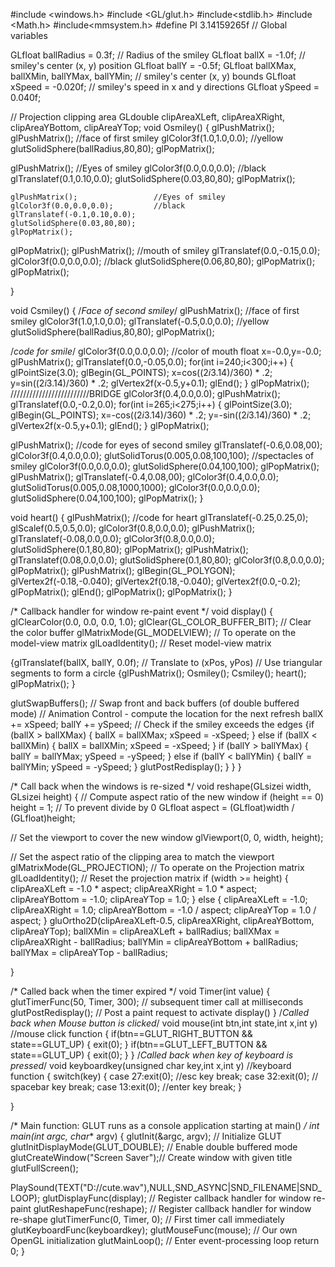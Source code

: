 #include <windows.h>
#include <GL/glut.h>
#include<stdlib.h>
#include <Math.h>
#include<mmsystem.h>
#define PI 3.14159265f
// Global variables

GLfloat ballRadius = 0.3f;   // Radius of the smiley
GLfloat ballX = -1.0f;         // smiley's center (x, y) position
GLfloat ballY = -0.5f;
GLfloat ballXMax, ballXMin, ballYMax, ballYMin; // smiley's center (x, y) bounds
GLfloat xSpeed = -0.020f;      // smiley's speed in x and y directions
GLfloat ySpeed = 0.040f;

// Projection clipping area
GLdouble clipAreaXLeft, clipAreaXRight, clipAreaYBottom, clipAreaYTop;
void Osmiley()
{
   glPushMatrix();
   glPushMatrix();                   //face of first smiley
   glColor3f(1.0,1.0,0.0);            //yellow
   glutSolidSphere(ballRadius,80,80);
   glPopMatrix();

   glPushMatrix();                 //Eyes of smiley
    glColor3f(0.0,0.0,0.0);        //black
    glTranslatef(0.1,0.10,0.0);
    glutSolidSphere(0.03,80,80);
    glPopMatrix();

    glPushMatrix();                 //Eyes of smiley
    glColor3f(0.0,0.0,0.0);         //black
    glTranslatef(-0.1,0.10,0.0);
    glutSolidSphere(0.03,80,80);
    glPopMatrix();


 glPopMatrix();
    glPushMatrix();                 //mouth of smiley
    glTranslatef(0.0,-0.15,0.0);
    glColor3f(0.0,0.0,0.0);         //black
    glutSolidSphere(0.06,80,80);
    glPopMatrix();
    glPopMatrix();


}

void Csmiley()
{
    /*Face of second smiley*/
     glPushMatrix();                   //face of first smiley
   glColor3f(1.0,1.0,0.0);
   glTranslatef(-0.5,0.0,0.0);           //yellow
   glutSolidSphere(ballRadius,80,80);
   glPopMatrix();

  /*code for smile*/
    glColor3f(0.0,0.0,0.0);     //color of mouth
    float x=-0.0,y=-0.0;
    glPushMatrix();
    glTranslatef(0.0,-0.05,0.0);
    for(int i=240;i<300;i++)
 {  glPointSize(3.0);
    glBegin(GL_POINTS);
    x=cos((2*i*3.14)/360) * .2;
    y=sin((2*i*3.14)/360) * .2;
    glVertex2f(x-0.5,y+0.1);
    glEnd();
}
    glPopMatrix();
/////////////////////////BRIDGE
glColor3f(0.4,0.0,0.0);
    glPushMatrix();
    glTranslatef(0.0,-0.2,0.0);
    for(int i=265;i<275;i++)
 {  glPointSize(3.0);
    glBegin(GL_POINTS);
    x=-cos((2*i*3.14)/360) * .2;
    y=-sin((2*i*3.14)/360) * .2;
    glVertex2f(x-0.5,y+0.1);
    glEnd();
}
 glPopMatrix();

glPushMatrix();                 //code for eyes of second smiley
glTranslatef(-0.6,0.08,00);
glColor3f(0.4,0.0,0.0);
glutSolidTorus(0.005,0.08,100,100);     //spectacles of smiley
glColor3f(0.0,0.0,0.0);
glutSolidSphere(0.04,100,100);
glPopMatrix();
glPushMatrix();
glTranslatef(-0.4,0.08,00);
glColor3f(0.4,0.0,0.0);
glutSolidTorus(0.005,0.08,1000,1000);
glColor3f(0.0,0.0,0.0);
glutSolidSphere(0.04,100,100);
glPopMatrix();
}

void heart()
{
     glPushMatrix();                      //code for heart
    glTranslatef(-0.25,0.25,0);
    glScalef(0.5,0.5,0.0);
    glColor3f(0.8,0.0,0.0);
    glPushMatrix();
    glTranslatef(-0.08,0.0,0.0);
    glColor3f(0.8,0.0,0.0);
    glutSolidSphere(0.1,80,80);
    glPopMatrix();
    glPushMatrix();
    glTranslatef(0.08,0.0,0.0);
    glutSolidSphere(0.1,80,80);
    glColor3f(0.8,0.0,0.0);
    glPopMatrix();
    glPushMatrix();
    glBegin(GL_POLYGON);
    glVertex2f(-0.18,-0.040);
    glVertex2f(0.18,-0.040);
    glVertex2f(0.0,-0.2);
    glPopMatrix();
    glEnd();
    glPopMatrix();
   glPopMatrix();
}

/* Callback handler for window re-paint event */
void display() {
    glClearColor(0.0, 0.0, 0.0, 1.0);
   glClear(GL_COLOR_BUFFER_BIT);  // Clear the color buffer
   glMatrixMode(GL_MODELVIEW);    // To operate on the model-view matrix
   glLoadIdentity();              // Reset model-view matrix

  {glTranslatef(ballX, ballY, 0.0f);  // Translate to (xPos, yPos)
   // Use triangular segments to form a circle
   {glPushMatrix();
   Osmiley();
   Csmiley();
   heart();
   glPopMatrix();
   }

   glutSwapBuffers();  // Swap front and back buffers (of double buffered mode)
// Animation Control - compute the location for the next refresh
   ballX += xSpeed;
   ballY += ySpeed;
   // Check if the smiley exceeds the edges
  {if (ballX > ballXMax) {
      ballX = ballXMax;
      xSpeed = -xSpeed;
   } else if (ballX < ballXMin) {
      ballX = ballXMin;
      xSpeed = -xSpeed;
   }
   if (ballY > ballYMax) {
      ballY = ballYMax;
      ySpeed = -ySpeed;
   } else if (ballY < ballYMin) {
      ballY = ballYMin;
      ySpeed = -ySpeed;
   }
   glutPostRedisplay();
  }
  }
}

/* Call back when the windows is re-sized */
void reshape(GLsizei width, GLsizei height) {
   // Compute aspect ratio of the new window
   if (height == 0) height = 1;                // To prevent divide by 0
   GLfloat aspect = (GLfloat)width / (GLfloat)height;

   // Set the viewport to cover the new window
   glViewport(0, 0, width, height);

   // Set the aspect ratio of the clipping area to match the viewport
   glMatrixMode(GL_PROJECTION);  // To operate on the Projection matrix
   glLoadIdentity();             // Reset the projection matrix
   if (width >= height) {
      clipAreaXLeft   = -1.0 * aspect;
      clipAreaXRight  = 1.0 * aspect;
      clipAreaYBottom = -1.0;
      clipAreaYTop    = 1.0;
   } else {
      clipAreaXLeft   = -1.0;
      clipAreaXRight  = 1.0;
      clipAreaYBottom = -1.0 / aspect;
      clipAreaYTop    = 1.0 / aspect;
   }
   gluOrtho2D(clipAreaXLeft-0.5, clipAreaXRight, clipAreaYBottom, clipAreaYTop);
   ballXMin = clipAreaXLeft + ballRadius;
   ballXMax = clipAreaXRight - ballRadius;
   ballYMin = clipAreaYBottom + ballRadius;
   ballYMax = clipAreaYTop - ballRadius;

}

/* Called back when the timer expired */
void Timer(int value)
{ glutTimerFunc(50, Timer, 300); // subsequent timer call at milliseconds
glutPostRedisplay();    // Post a paint request to activate display()
}
   /*Called back when Mouse button is clicked*/
void mouse(int btn,int state,int x,int y)       //mouse click function
{
    if(btn==GLUT_RIGHT_BUTTON && state==GLUT_UP)
    { exit(0); }
    if(btn==GLUT_LEFT_BUTTON && state==GLUT_UP)
    { exit(0);            }
}
  /*Called back when key of keyboard is pressed*/
void keyboardkey(unsigned char key,int x,int y)          //keyboard function
{
    switch(key)
    {
        case 27:exit(0);             //esc key
        break;
        case 32:exit(0);             // spacebar key
        break;
        case 13:exit(0);             //enter key
        break;
    }

}

/* Main function: GLUT runs as a console application starting at main() */
int main(int argc, char** argv) {
   glutInit(&argc, argv);            // Initialize GLUT
   glutInitDisplayMode(GLUT_DOUBLE); // Enable double buffered mode
   glutCreateWindow("Screen Saver");// Create window with given title
   glutFullScreen();

   PlaySound(TEXT("D://cute.wav"),NULL,SND_ASYNC|SND_FILENAME|SND_LOOP);
   glutDisplayFunc(display);     // Register callback handler for window re-paint
   glutReshapeFunc(reshape);     // Register callback handler for window re-shape
   glutTimerFunc(0, Timer, 0);   // First timer call immediately
   glutKeyboardFunc(keyboardkey);
   glutMouseFunc(mouse);                   // Our own OpenGL initialization
   glutMainLoop();               // Enter event-processing loop
   return 0;
}

